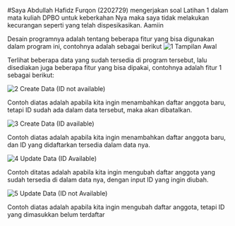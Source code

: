 #Saya Abdullah Hafidz Furqon (2202729) mengerjakan soal Latihan 1 dalam mata kuliah DPBO untuk keberkahan Nya maka saya tidak melakukan kecurangan seperti yang telah dispesikasikan. Aamiin
   
Desain programnya adalah tentang beberapa fitur yang bisa digunakan dalam program ini, contohnya adalah sebagai berikut
![1  Tampilan Awal](https://github.com/hafidzf25/LP1DPBO2024C2/assets/117885795/5022c26d-58ef-4484-a6b7-a88ae69487f8)

Terlihat beberapa data yang sudah tersedia di program tersebut, lalu disediakan juga beberapa fitur yang bisa dipakai, contohnya adalah
fitur 1 sebagai berikut: 

![2  Create Data (ID not available)](https://github.com/hafidzf25/LP1DPBO2024C2/assets/117885795/52ab5eba-a746-4c23-ba42-6038e9a5090e)

Contoh diatas adalah apabila kita ingin menambahkan daftar anggota baru, tetapi ID sudah ada dalam data tersebut, maka akan dibatalkan.

![3  Create Data (ID available)](https://github.com/hafidzf25/LP1DPBO2024C2/assets/117885795/4d22a935-8bcc-4e67-98ad-73d4e48527ad)

Contoh diatas adalah apabila kita ingin menambahkan daftar anggota baru, dan ID yang didaftarkan tersedia dalam data nya.

![4  Update Data (ID Available)](https://github.com/hafidzf25/LP1DPBO2024C2/assets/117885795/6799e530-c4c6-49da-9327-9f9b3a7adea8)

Contoh ditatas adalah apabila kita ingin mengubah daftar anggota yang sudah tersedia di dalam data nya, dengan input ID yang ingin diubah.

![5  Update Data (ID not Available)](https://github.com/hafidzf25/LP1DPBO2024C2/assets/117885795/fab720de-faf0-493b-b423-3ab9cac8147b)

Contoh diatas adalah apabila kita ingin mengubah daftar anggota, tetapi ID yang dimasukkan belum terdaftar
